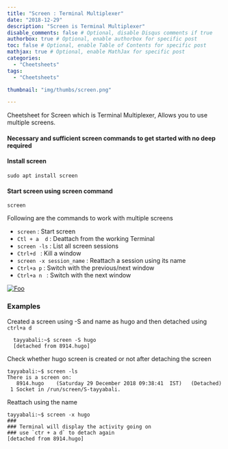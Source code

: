 ```yaml
---
title: "Screen : Terminal Multiplexer"
date: "2018-12-29"
description: "Screen is Terminal Multiplexer"
disable_comments: false # Optional, disable Disqus comments if true
authorbox: true # Optional, enable authorbox for specific post
toc: false # Optional, enable Table of Contents for specific post
mathjax: true # Optional, enable MathJax for specific post
categories:
  - "Cheetsheets"
tags:
  - "Cheetsheets"

thumbnail: "img/thumbs/screen.png"

---
```

Cheetsheet for Screen which is Terminal Multiplexer, Allows you to use multiple screens.
<!--more-->

#### Necessary and sufficient screen commands to get started with no deep required

#### Install screen

    sudo apt install screen

#### Start screen using screen command

    screen

Following are the commands to work with multiple screens

+ `screen`     : Start screen
+ `Ctl + a  d` : Deattach from the working Terminal
+ `screen -ls` : List all screen sessions
+ `Ctrl+d `    : Kill a window
+ `screen -x session_name` : Reattach a session using its name
+ `Ctrl+a p` : Switch with the previous/next window
+ `Ctrl+a n ` : Switch with the next window

[![Foo](https://www.vultr.com/media/banners/banner_468x60.png)](https://www.vultr.com/?ref=8528975)

### Examples

Created a screen using -S and name as hugo and then detached using `ctrl+a d`

      tayyabali:~$ screen -S hugo
      [detached from 8914.hugo]

Check whether hugo screen is created or not after detaching the screen

    tayyabali:~$ screen -ls
    There is a screen on:
	   8914.hugo	(Saturday 29 December 2018 09:38:41  IST)	(Detached)
     1 Socket in /run/screen/S-tayyabali.

Reattach using the name

    tayyabali:~$ screen -x hugo
    ###
    ### Terminal will display the activity going on
    ### use `ctr + a d` to detach again
    [detached from 8914.hugo]
